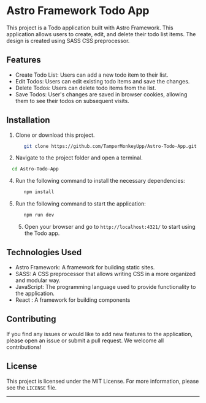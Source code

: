 # Astro Framework Todo App

This project is a Todo application built with Astro Framework. This application allows users to create, edit, and delete their todo list items. The design is created using SASS CSS preprocessor.

## Features

- Create Todo List: Users can add a new todo item to their list.
- Edit Todos: Users can edit existing todo items and save the changes.
- Delete Todos: Users can delete todo items from the list.
- Save Todos: User's changes are saved in browser cookies, allowing them to see their todos on subsequent visits.

## Installation

1. Clone or download this project.
   ```bash
      git clone https://github.com/TamperMonkeyUpp/Astro-Todo-App.git
   ```
3. Navigate to the project folder and open a terminal.
  ```bash
    cd Astro-Todo-App
  ``` 
4. Run the following command to install the necessary dependencies:
   ```bash
      npm install
   ```
5. Run the following command to start the application:
   ```bash
      npm run dev
   ```
   5. Open your browser and go to `http://localhost:4321/` to start using the Todo app.

## Technologies Used

- Astro Framework: A framework for building static sites.
- SASS: A CSS preprocessor that allows writing CSS in a more organized and modular way.
- JavaScript: The programming language used to provide functionality to the application.
- React : A framework for building components

## Contributing

If you find any issues or would like to add new features to the application, please open an issue or submit a pull request. We welcome all contributions!

## License

This project is licensed under the MIT License. For more information, please see the `LICENSE` file.

---

